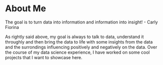 # About Me

 The goal is to turn data into information and information into insight! - Carly Fiorina

 As rightly said above, my goal is always to talk to data, understand it throughly and then bring the data to life with some insights from the data and the surrondings influencing positively and negatively on the data. Over the course of my data science experience, I have worked on some cool projects that I want to showcase here. 
